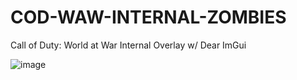 # COD-WAW-INTERNAL-ZOMBIES
Call of Duty: World at War Internal Overlay w/ Dear ImGui

![image](https://user-images.githubusercontent.com/80198020/176054088-062a16e5-9106-487d-8303-e40af45f1d6c.png)
